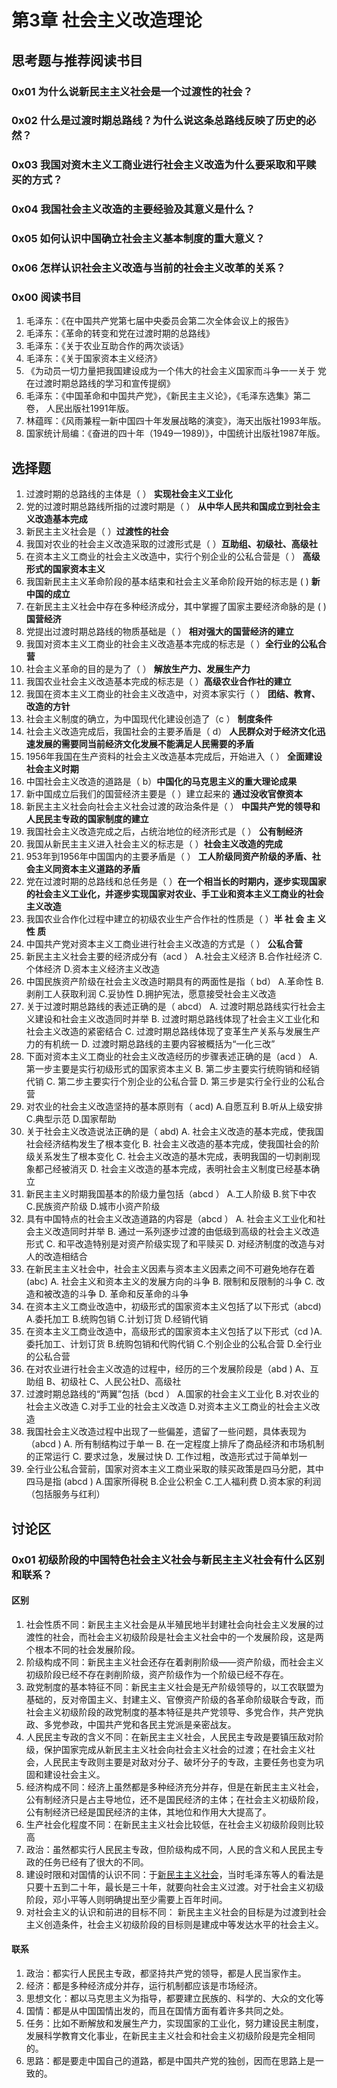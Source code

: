 # 第3章 社会主义改造理论

## 思考题与推荐阅读书目

### 0x01 为什么说新民主主义社会是一个过渡性的社会？ 

### 0x02 什么是过渡时期总路线？为什么说这条总路线反映了历史的必然？ 

### 0x03 我国对资木主义工商业进行社会主义改造为什么要采取和平赎买的方式？ 

### 0x04  我国社会主义改造的主要经验及其意义是什么？ 

### 0x05 如何认识中国确立社会主义基本制度的重大意义？ 

### 0x06 怎样认识社会主义改造与当前的社会主义改革的关系？

### 0x00 阅读书目

1. 毛泽东：《在中国共产党第七届中央委员会第二次全体会议上的报告》
2.  毛泽东：《革命的转变和党在过渡时期的总路线》
3.  毛泽东：《关于农业互助合作的两次谈话》
4. 毛泽东：《关于国家资本主义经济》 
5. 《为动员一切力量把我国建设成为一个伟大的社会主义国家而斗争一一关于 党在过渡时期总路线的学习和宣传提纲》 
6. 毛泽东：《中国革命和中国共产党》，《新民主主义论》，《毛泽东选集》第二卷， 人民出版社1991年版。 
7.  林蕴晖：《风雨兼程一新中国四十年发展战略的演变》，海天出版社1993年版。 
8. 国家统计局编：《奋进的四十年（1949一1989\)》，中国统计出版社1987年版。

## 选择题

1. 过渡时期的总路线的主体是（ ） **实现社会主义工业化**
2. 党的过渡时期总路线所指的过渡时期是（ ） **从中华人民共和国成立到社会主义改造基本完成**
3. 新民主主义社会是（ ）**过渡性的社会** 
4. 我国对农业的社会主义改造采取的过渡形式是（ ）**互助组、初级社、高级社**
5. 在资本主义工商业的社会主义改造中，实行个别企业的公私合营是（ ） **高级形式的国家资本主义**
6. 我国新民主主义革命阶段的基本结束和社会主义革命阶段开始的标志是 \( \) **新中国的成立**
7. 在新民主主义社会中存在多种经济成分，其中掌握了国家主要经济命脉的是 \( \) **国营经济** 
8. 党提出过渡时期总路线的物质基础是（ ） **相对强大的国营经济的建立**
9. 我国对资本主义工商业的社会主义改造基本完成的标志是（ ）**全行业的公私合营**
10. 社会主义革命的目的是为了（ ） **解放生产力、发展生产力** 
11. 我国农业社会主义改造基本完成的标志是（ ）**高级农业合作社的建立** 
12. 我国在资本主义工商业的社会主义改造中，对资本家实行（ ） **团结、教育、改造的方针**
13. 社会主义制度的确立，为中国现代化建设创造了（c ） **制度条件**
14. 社会主义改造完成后，我国社会的主要矛盾是（ d） **人民群众对于经济文化迅速发展的需要同当前经济文化发展不能满足人民需要的矛盾**
15. 1956年我国在生产资料的社会主义改造基本完成后，开始进入（ ） **全面建设社会主义时期**
16. 中国社会主义改造的道路是（ b）**中国化的马克思主义的重大理论成果**
17. 新中国成立后我们的国营经济主要是（ ）建立起来的 **通过没收官僚资本**
18. 新民主主义社会向社会主义社会过渡的政治条件是（ ） **中国共产党的领导和人民民主专政的国家制度的建立**
19. 我国社会主义改造完成之后，占统治地位的经济形式是（ ） **公有制经济**
20. 我国从新民主主义进入社会主义的标志是（ ）**社会主义改造的完成**
21. 953年到1956年中国国内的主要矛盾是（ ） **工人阶级同资产阶级的矛盾、社会主义同资本主义道路的矛盾**
22. 党在过渡时期的总路线和总任务是（ ）**在一个相当长的时期内，逐步实现国家的社会主义工业化，并逐步实现国家对农业、手工业和资本主义工商业的社会主义改造**
23. 我国农业合作化过程中建立的初级农业生产合作社的性质是（ ）**半 社 会 主 义 性 质**
24. 中国共产党对资本主义工商业进行社会主义改造的方式是（ ） **公私合营**
25. 新民主主义社会主要的经济成分有（acd ） A.社会主义经济 B.合作社经济 C.个体经济 D.资本主义经济主义改造
26. 中国民族资产阶级在社会主义改造时期具有的两面性是指（ bd） A.革命性 B.剥削工人获取利润 C.妥协性 D.拥护宪法，愿意接受社会主义改造
27. 关于过渡时期总路线的表述正确的是（ abcd） A. 过渡时期总路线实行社会主义建设和社会主义改造同时并举 B. 过渡时期总路线体现了社会主义工业化和社会主义改造的紧密结合 C. 过渡时期总路线体现了变革生产关系与发展生产力的有机统一 D. 过渡时期总路线的主要内容被概括为“一化三改”
28. 下面对资本主义工商业的社会主义改造经历的步骤表述正确的是（acd ） A. 第一步主要是实行初级形式的国家资本主义 B. 第二步主要实行统购销和经销代销 C. 第二步主要实行个別企业的公私合营 D. 第三步是实行全行业的公私合营
29. 对农业的社会主义改造坚持的基本原则有（ acd\)  A.自愿互利 B.听从上级安排 C.典型示范 D.国家帮助
30. 关于社会主义改造说法正确的是（ abd\) A. 社会主义改造的基本完成，使我国社会经济结构发生了根本变化 B. 社会主义改造的基本完成，使我国社会的阶级关系发生了根本变化 C. 社会主义改造的基木完成，表明我国的一切剥削现象都己经被消灭 D. 社会主义改造的基本完成，表明社会主义制度已经基本确立
31. 新民主主义时期我国基本的阶级力量包括（abcd ） A.工人阶级 B.贫下中农 C.民族资产阶级 D.城市小资产阶级
32. 具有中国特点的社会主义改造道路的内容是（abcd ） A. 社会主义工业化和社会主义改造同时并举 B. 通过一系列逐步过渡的由低级到高级的社会主义改造形式 C. 和平改造特别是对资产阶级实现了和平赎买 D. 对经济制度的改造与对人的改造相结合
33. 在新民主主义社会中，社会主义因素与资本主义因素之间不可避免地存在着\(abc\)  A. 社会主义和资本主义的发展方向的斗争 B. 限制和反限制的斗争 C. 改造和被改造的斗争 D. 革命和反革命的斗争
34. 在资本主义工商业改造中，初级形式的国家资本主义包括了以下形式（abcd\) A.委托加工 B.统购包销 C.计划订货 D.经销代销
35. 在资本主义工商业改造中，高级形式的国家资本主义包括了以下形式（cd \)A.委托加工、计划订货 B.统购包销和代购代销 C.个别企业的公私合营 D.全行业的公私合营
36.  在对农业进行社会主义改造的过程中，经历的三个发展阶段是（abd \) A、互助组 B、初级社 C、人民公社D、高级社
37. 过渡时期总路线的“两翼”包括（bcd ） A.国家的社会主义工业化 B.对农业的社会主义改造 C.对手工业的社会主义改造 D.对资本主义工商业的社会主义改造
38. 我国社会主义改造过程中出现了一些偏差，遗留了一些问题，具体表现为（abcd \) A. 所有制结构过于单一 B. 在一定程度上排斥了商品经济和市场机制的正常运行 C. 要求过急，发展过快 D. 工作过粗，改造形式过于简单划一
39. 全行业公私合营前，国家对资本主义工商业采取的赎买政策是四马分肥，其中四马是指 \(abcd \) A.国家所得税 B.企业公积金 C.工人福利费 D.资本家的利润（包括服务与红利）

## 讨论区

### 0x01 初级阶段的中国特色社会主义社会与新民主主义社会有什么区别和联系？

#### 区别

1. 社会性质不同：新民主主义社会是从半殖民地半封建社会向社会主义发展的过渡性的社会，而社会主义初级阶段是社会主义社会中的一个发展阶段，这是两个根本不同的社会发展阶段。 
2. 阶级构成不同：新民主主义社会还存在着剥削阶级——资产阶级，而社会主义初级阶段已经不存在剥削阶级，资产阶级作为一个阶级已经不存在。 
3. 政党制度的基本特征不同：新民主主义社会是无产阶级领导的，以工农联盟为基础的，反对帝国主义、封建主义、官僚资产阶级的各革命阶级联合专政，而社会主义初级阶段的政党制度的基本特征是共产党领导、多党合作，共产党执政、多党参政，中国共产党和各民主党派是亲密战友。 
4. 人民民主专政的含义不同：在新民主主义社会，人民民主专政是要镇压敌对阶级，保护国家完成从新民主主义社会向社会主义社会的过渡；在社会主义社会，人民民主专政则主要是对敌对分子、破坏分子的专政，主要任务也变为巩固和建设社会主义。 
5. 经济构成不同：经济上虽然都是多种经济充分并存，但是在新民主主义社会，公有制经济只是占主导地位，还不是国民经济的主体；在社会主义初级阶段，公有制经济已经是国民经济的主体，其地位和作用大大提高了。 
6. 生产社会化程度不同：在新民主主义社会比较低，在社会主义初级阶段则比较高
7. 政治：虽然都实行人民民主专政，但阶级构成不同，人民的含义和人民民主专政的任务已经有了很大的不同。
8. 建设时限和对国情的认识不同：于[新民主主义社会](https://www.baidu.com/s?wd=%E6%96%B0%E6%B0%91%E4%B8%BB%E4%B8%BB%E4%B9%89%E7%A4%BE%E4%BC%9A&tn=SE_PcZhidaonwhc_ngpagmjz&rsv_dl=gh_pc_zhidao)，当时毛泽东等人的看法是只要十五到二十年，最长是三十年，就要向社会主义过渡。对于社会主义初级阶段，邓小平等人则明确提出至少需要上百年时间。
9. 对社会主义的认识和前进的目标不同： 新民主主义社会的目标是为过渡到社会主义创造条件，社会主义初级阶段的目标则是建成中等发达水平的社会主义。

#### 联系

1. 政治：都实行人民民主专政，都坚持共产党的领导，都是人民当家作主。
2. 经济：都是多种经济成分并存，运行机制都应该是市场经济。
3. 思想文化：都以马克思主义为指导，都要建立民族的、科学的、大众的文化等
4. 国情：都是从中国国情出发的，而且在国情方面有着许多共同之处。
5. 任务：比如不断解放和发展生产力，实现国家的工业化，努力建设民主制度，发展科学教育文化事业，在新民主主义社会和社会主义初级阶段是完全相同的。
6. 思路：都是要走中国自己的道路，都是中国共产党的独创，因而在思路上是一致的。




